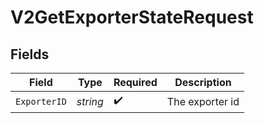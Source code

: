 # V2GetExporterStateRequest


## Fields

| Field              | Type               | Required           | Description        |
| ------------------ | ------------------ | ------------------ | ------------------ |
| `ExporterID`       | *string*           | :heavy_check_mark: | The exporter id    |